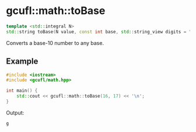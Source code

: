 # gcufl::math::toBase
```cpp
template <std::integral N>
std::string toBase(N value, const int base, std::string_view digits = "0123456789abcdefghijklmnopqrstuvwxyz") noexcept;
```
Converts a base-10 number to any base.
## Example
```cpp
#include <iostream>
#include <gcufl/math.hpp>

int main() {
	std::cout << gcufl::math::toBase(16, 17) << '\n';
}
```
Output:
```
g
```
